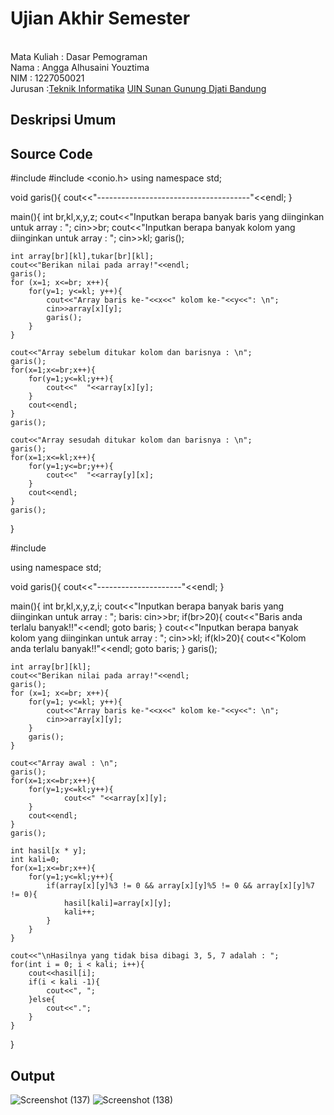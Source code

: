 # Ujian Akhir Semester 
<br>Mata Kuliah 	: Dasar Pemograman
<br> Nama		: Angga Alhusaini Youztima
<br>NIM		:	1227050021
<br>Jurusan		:[Teknik Informatika](http://if.uinsgd.ac.id/) [UIN Sunan Gunung Djati Bandung](https://uinsgd.ac.id/) 

## Deskripsi Umum

## Source Code
#include <iostream>
#include <conio.h>
using namespace std;

void garis(){
	cout<<"--------------------------------------"<<endl;
}

main(){
	int br,kl,x,y,z;
	cout<<"Inputkan berapa banyak baris yang diinginkan untuk array : ";
	cin>>br;
	cout<<"Inputkan berapa banyak kolom yang diinginkan untuk array : ";
	cin>>kl;
	garis();
	
	int array[br][kl],tukar[br][kl]; 
    cout<<"Berikan nilai pada array!"<<endl;
    garis();
    for (x=1; x<=br; x++){
    	for(y=1; y<=kl; y++){
    		cout<<"Array baris ke-"<<x<<" kolom ke-"<<y<<": \n";
    		cin>>array[x][y];
    		garis();
		}
	}
	
	cout<<"Array sebelum ditukar kolom dan barisnya : \n";
	garis();
	for(x=1;x<=br;x++){
		for(y=1;y<=kl;y++){
			cout<<"  "<<array[x][y];
		}
		cout<<endl;
	}
	garis();
	
	cout<<"Array sesudah ditukar kolom dan barisnya : \n";
	garis();
	for(x=1;x<=kl;x++){
		for(y=1;y<=br;y++){
			cout<<"  "<<array[y][x];
		}
		cout<<endl;
	}
	garis();
}

#include <iostream>

using namespace std;

void garis(){
	cout<<"---------------------"<<endl;
}

main(){
	int br,kl,x,y,z,i;
	cout<<"Inputkan berapa banyak baris yang diinginkan untuk array : ";
	baris:
	cin>>br;
	if(br>20){
		cout<<"Baris anda terlalu banyak!!"<<endl;
		goto baris;
	}
	cout<<"Inputkan berapa banyak kolom yang diinginkan untuk array : ";
	cin>>kl;
	if(kl>20){
		cout<<"Kolom anda terlalu banyak!!"<<endl;
		goto baris;
	}
	garis();
	
	int array[br][kl];
    cout<<"Berikan nilai pada array!"<<endl;
    garis();
    for (x=1; x<=br; x++){
    	for(y=1; y<=kl; y++){
    		cout<<"Array baris ke-"<<x<<" kolom ke-"<<y<<": \n";
    		cin>>array[x][y];
		}
		garis();
	}	
	
	cout<<"Array awal : \n";
	garis();
	for(x=1;x<=br;x++){
		for(y=1;y<=kl;y++){
				cout<<" "<<array[x][y];
		}
		cout<<endl;
	}
	garis();
	
	int hasil[x * y];
	int kali=0;
	for(x=1;x<=br;x++){
		for(y=1;y<=kl;y++){
			if(array[x][y]%3 != 0 && array[x][y]%5 != 0 && array[x][y]%7 != 0){
				hasil[kali]=array[x][y];
				kali++;
			}
		}
	}
	
	cout<<"\nHasilnya yang tidak bisa dibagi 3, 5, 7 adalah : ";
	for(int i = 0; i < kali; i++){
		cout<<hasil[i];
		if(i < kali -1){
			cout<<", ";
		}else{
			cout<<".";
		}
	}
}
## Output
  ![Screenshot (137)](https://user-images.githubusercontent.com/121450649/209570801-2b49d7a6-8d9b-440d-ac66-c0b36f34c475.png)
  ![Screenshot (138)](https://user-images.githubusercontent.com/121450649/209570818-5308eea9-71c9-492d-8e9c-a907b84087d5.png)


